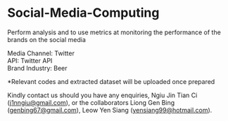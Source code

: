 # Social-Media-Computing
Perform analysis and to use metrics at monitoring the performance of the brands on the social media

Media Channel: Twitter
<br />
API:  Twitter API
<br />
Brand Industry: Beer

*Relevant codes and extracted dataset will be uploaded once prepared

Kindly contact us should you have any enquiries, Ngiu Jin Tian Ci (j1nngiu@gmail.com), or the collaborators Liong Gen Bing (genbing67@gmail.com), Leow Yen Siang (yensiang99@hotmail.com).
